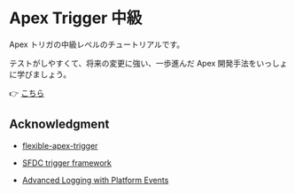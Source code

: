 # Apex Trigger 中級

Apex トリガの中級レベルのチュートリアルです。

テストがしやすくて、将来の変更に強い、一歩進んだ Apex 開発手法をいっしょに学びましょう。

:point_right: [こちら](https://takahitomiyamoto.github.io/apex-trigger-intermediate/)

## Acknowledgment

- [flexible-apex-trigger](https://github.com/takahitomiyamoto/flexible-apex-trigger#flexible-apex-trigger)

- [SFDC trigger framework](https://github.com/kevinohara80/sfdc-trigger-framework)

- [Advanced Logging with Platform Events](https://github.com/afawcett/eventlogging)

